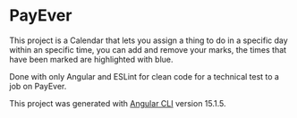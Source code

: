 # PayEver

This project is a Calendar that lets you assign a thing to do in a specific day within an specific time, you can add and remove your marks, the times that have been marked are highlighted with blue.

Done with only Angular and ESLint for clean code for a technical test to a job on PayEver.

This project was generated with [Angular CLI](https://github.com/angular/angular-cli) version 15.1.5.
